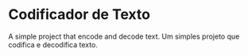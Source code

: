 # Codificador de Texto

A simple project that encode and decode text.
Um simples projeto que codifica e decodifica texto.

